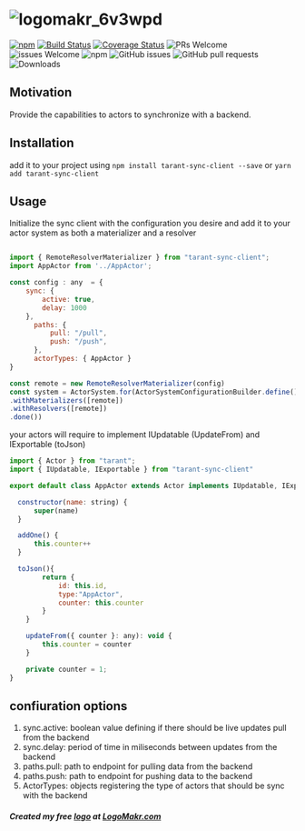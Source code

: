 # ![logomakr_6v3wpd](https://user-images.githubusercontent.com/3071208/50819653-ffa3f480-132a-11e9-9dea-259242f7bae8.png)


[![npm](https://img.shields.io/npm/v/tarant-sync-client.svg)](https://www.npmjs.com/package/tarant-sync-client)
[![Build Status](https://travis-ci.org/tarantx/tarant-sync-client.svg?branch=master)](https://travis-ci.org/tarantx/tarant-sync-client)
[![Coverage Status](https://coveralls.io/repos/github/tarantx/tarant-sync-client/badge.svg?branch=master)](https://coveralls.io/github/tarantx/tarant-sync-client?branch=master)
![PRs Welcome](https://img.shields.io/badge/PRs-welcome-brightgreen.svg)
![issues Welcome](https://img.shields.io/badge/issues-welcome-brightgreen.svg)
![npm](https://img.shields.io/npm/l/tarant-sync-client.svg)
![GitHub issues](https://img.shields.io/github/issues/tarantx/tarant-sync-client.svg)
![GitHub pull requests](https://img.shields.io/github/issues-pr/tarantx/tarant-sync-client.svg)
![Downloads](https://img.shields.io/npm/dt/tarant-sync-client.svg)

## Motivation

Provide the capabilities to actors to synchronize with a backend.

## Installation

add it to your project using `npm install tarant-sync-client --save` or `yarn add tarant-sync-client`

## Usage

Initialize the sync client with the configuration you desire and add it to your actor system as both a materializer and a resolver

```js

import { RemoteResolverMaterializer } from "tarant-sync-client";
import AppActor from '../AppActor';

const config : any  = {
    sync: {
        active: true,
        delay: 1000
    },
      paths: {
          pull: "/pull", 
          push: "/push", 
      },
      actorTypes: { AppActor }
}

const remote = new RemoteResolverMaterializer(config)
const system = ActorSystem.for(ActorSystemConfigurationBuilder.define()
.withMaterializers([remote])
.withResolvers([remote])
.done()) 
```

your actors will require to implement IUpdatable (UpdateFrom) and IExportable (toJson)

```js
import { Actor } from "tarant";
import { IUpdatable, IExportable } from "tarant-sync-client"

export default class AppActor extends Actor implements IUpdatable, IExportable {

  constructor(name: string) {
      super(name)
  }

  addOne() {
      this.counter++
  }

  toJson(){
        return {
            id: this.id,
            type:"AppActor",
            counter: this.counter
        }
    }

    updateFrom({ counter }: any): void {
        this.counter = counter
    }

    private counter = 1; 
}

```
## confiuration options
    
1. sync.active: boolean value defining if there should be live updates pull from the backend
2. sync.delay: period of time in miliseconds between updates from the backend
3. paths.pull: path to endpoint for pulling data from the backend
3. paths.push: path to endpoint for pushing data to the backend
4. ActorTypes: objects registering the type of actors that should be sync with the backend 

##### Created my free [logo](https://logomakr.com/6v3WPd) at <a href="http://logomakr.com" title="Logo Makr">LogoMakr.com</a> 